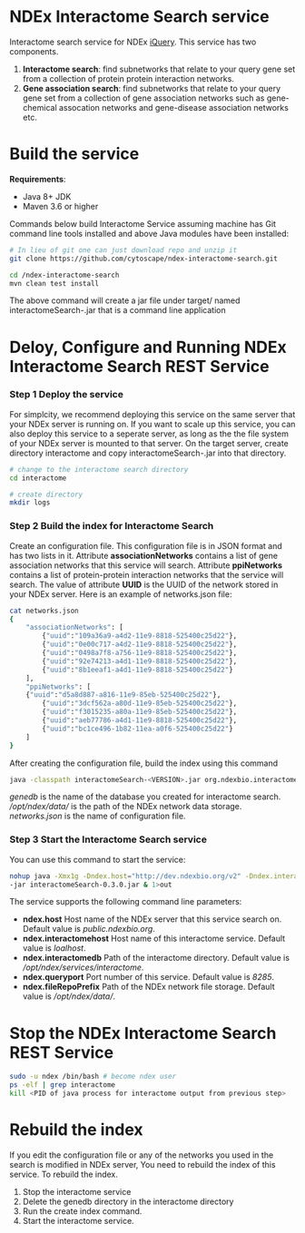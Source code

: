 # NDEx Interactome Search service
Interactome search service for NDEx [iQuery](#http://iquery.ndexbio.org). This service has two components. 

1. **Interactome search**: find subnetworks that relate to your query gene set from a collection 
of protein protein interaction networks.
2. **Gene association search**: find subnetworks that relate to your query gene set from a collection 
of gene association networks such as gene-chemical assocation networks and gene-disease association 
networks etc. 

# Build the service

**Requirements**:

* Java 8+ JDK
* Maven 3.6 or higher 

Commands below build Interactome Service assuming machine has Git command line tools installed and 
above Java modules have been installed:

```Bash
# In lieu of git one can just download repo and unzip it
git clone https://github.com/cytoscape/ndex-interactome-search.git

cd /ndex-interactome-search
mvn clean test install
```

The above command will create a jar file under target/ named
interactomeSearch-<VERSION>.jar that is a command line application

Deloy, Configure and Running NDEx Interactome Search REST Service
============================================

### Step 1 Deploy the service

For simplcity, we recommend deploying this service on the same server that your NDEx server is running on. 
If you want to scale up this service, you can also deploy this service to a seperate server, as long as the
the file system of your NDEx server is mounted to that server. On the target server, create directory 
interactome and copy interactomeSearch-<VERSION>.jar into that directory.

```Bash
# change to the interactome search directory
cd interactome

# create directory
mkdir logs 
```

### Step 2 Build the index for Interactome Search

Create an configuration file. This configuration file is in JSON format and has two lists in it.
Attribute **associationNetworks** contains a list of gene association networks that this service will search. 
Attribute **ppiNetworks** contains a list of protein-protein interaction networks that the service will 
search. The value of attribute **UUID** is the UUID of the network stored in your NDEx server. Here is an
example of networks.json file:

```Bash
cat networks.json
{
	"associationNetworks": [
		{"uuid":"109a36a9-a4d2-11e9-8818-525400c25d22"},
		{"uuid":"0e00c717-a4d2-11e9-8818-525400c25d22"},
		{"uuid":"0498a7f8-a756-11e9-8818-525400c25d22"},
		{"uuid":"92e74213-a4d1-11e9-8818-525400c25d22"},
		{"uuid":"8b1eeaf1-a4d1-11e9-8818-525400c25d22"}
	],
	"ppiNetworks": [
    {"uuid":"d5a8d887-a816-11e9-85eb-525400c25d22"},
		{"uuid":"3dcf562a-a80d-11e9-85eb-525400c25d22"},
		{"uuid":"f3015235-a80a-11e9-85eb-525400c25d22"},
		{"uuid":"aeb77786-a4d1-11e9-8818-525400c25d22"},
		{"uuid":"bc1ce496-1b82-11ea-a0f6-525400c25d22"}
	]
}
```
After creating the configuration file, build the index using this command

```Bash
java -classpath interactomeSearch-<VERSION>.jar org.ndexbio.interactomesearch.GeneSymbolIndexer ./genedb /opt/ndex/data/ networks.json
```
*genedb* is the name of the database you created for interactome search.  */opt/ndex/data/* is the path of
the NDEx network data storage.  *networks.json* is the name of configuration file.

### Step 3 Start the Interactome Search service
You can use this command to start the service:

```Bash
nohup java -Xmx1g -Dndex.host="http://dev.ndexbio.org/v2" -Dndex.interactomehost=dev.ndexbio.org -Dndex.interactomedb=/opt/ndex/services/interactome -Dndex.queryport=8287 
-jar interactomeSearch-0.3.0.jar & 1>out
```
The service supports the following command line parameters:
* **ndex.host** Host name of the NDEx server that this service search on. Default value is *public.ndexbio.org*.
* **ndex.interactomehost** Host name of this interactome service. Default value is *loalhost*.
* **ndex.interactomedb** Path of the interactome directory. Default value is */opt/ndex/services/interactome*.
* **ndex.queryport** Port number of this service. Default value is *8285*.
* **ndex.fileRepoPrefix** Path of the NDEx network file storage. Default value is */opt/ndex/data/*.


Stop the NDEx Interactome Search REST Service
============================================

```Bash
sudo -u ndex /bin/bash # become ndex user
ps -elf | grep interactome
kill <PID of java process for interactome output from previous step>
```

Rebuild the index
=================
If you edit the configuration file or any of the networks you used in the search is modified in NDEx server,
You need to rebuild the index of this service. To rebuild the index.
1. Stop the interactome service
2. Delete the genedb directory in the interactome directory
3. Run the create index command.
4. Start the interactome service.
